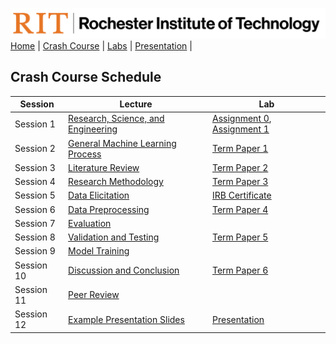 [<img width=900 src="img/logo_rit.png?raw=yes">](README.md)   
[Home](README.md) |
[Crash Course](schedule.md) |
[Labs](assignments/README.md) |
[Presentation](presentation/README.md) |

## Crash Course Schedule

| Session | Lecture                | Lab      | 
|------|----------------------------------------------------------------------------------------------------------------------------------------------|-----------|
| Session 1     | [Research, Science, and Engineering](https://docs.google.com/presentation/d/1tbPW2XRcJ_D0FbS3BDCk2vG8HXcbf7v0BWF_epRR8_E)  | [Assignment 0](assignments/A0.md), [Assignment 1](assignments/A1.md) |
|   Session 2   |        [General Machine Learning Process](https://docs.google.com/presentation/d/1HUm9mzVIxVper2thIydd0HuerJ__3mpE9m0jtNg0kig)              |   [Term Paper 1](termpaper/TP1.md)    |
|   Session 3   |       [Literature Review](https://docs.google.com/presentation/d/1G5nPLcNzGhsnqB-Rbl3ZdsLs5acnvgDe4geS-bzqRQw)    | [Term Paper 2](termpaper/TP2.md) |
|   Session 4   | [Research Methodology](https://docs.google.com/presentation/d/1AmxePSOy08vpb0zoMZzdJHxg4CtD3GiiTmjWT4TaWbE)   | [Term Paper 3](termpaper/TP3.md) | 
|   Session 5   | [Data Elicitation](https://docs.google.com/presentation/d/1fxACtYVEzFBR1Ydku6Dh4a86-L0U1dpdmWI6AEiCKcg)      | [IRB Certificate](termpaper/IRB.md)  |
|   Session 6   | [Data Preprocessing](https://docs.google.com/presentation/d/1mu9l9DevaAxvxL7I_yxRmhEJm4hr_oU8TYKWh6nCOEk)   |  [Term Paper 4](termpaper/TP4.md)      | 
|  Session 7    | [Evaluation](https://docs.google.com/presentation/d/1Ky57EmJNQF7jwr0tpt_5D4XNasSu5aEwXTu_dj6GY3w)            |  | 
|   Session 8   | [Validation and Testing](https://docs.google.com/presentation/d/1d3DlJlJyZX-RjOje_3p2LyapwACIOs_3mvaNk5teSaE)   | [Term Paper 5](termpaper/TP5.md) | 
|   Session 9   | [Model Training](https://docs.google.com/presentation/d/1d3DlJlJyZX-RjOje_3p2LyapwACIOs_3mvaNk5teSaE) |           |
|   Session 10  | [Discussion and Conclusion](https://docs.google.com/presentation/d/10Jab3YQPEH1y_wCTjQRHbirkf8AsRtqn_DxIUmruGNA)  | [Term Paper 6](termpaper/TP6.md) |
|   Session 11   | [Peer Review](https://docs.google.com/presentation/d/1mG4wa-H8BKbbemCVMG0r3yOATOM6M-N-JG48EOoa32o/edit?usp=sharing)       |  |
|   Session 12   | [Example Presentation Slides](https://docs.google.com/presentation/d/1WwD4gIJob9wMQRw-KFG1P3CboP7Hl8v_-8lL2DMW-Q0/edit?usp=sharing)    |   [Presentation](termpaper/Presentation.md)        |      

